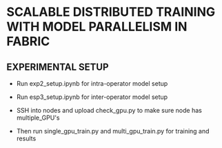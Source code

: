 # SCALABLE DISTRIBUTED TRAINING WITH MODEL PARALLELISM IN FABRIC

## EXPERIMENTAL SETUP

- Run exp2_setup.ipynb for intra-operator model setup
- Run esp3_setup.ipynb for inter-operator model setup

- SSH into nodes and upload check_gpu.py to make sure node has multiple_GPU's

- Then run single_gpu_train.py and multi_gpu_train.py for training and results
